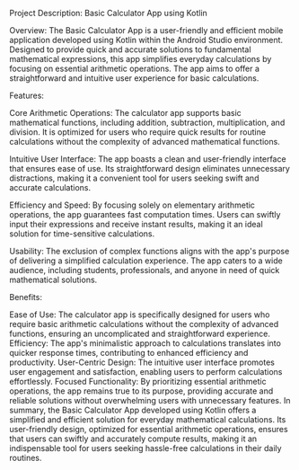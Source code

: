 
Project Description: Basic Calculator App using Kotlin

Overview:
The Basic Calculator App is a user-friendly and efficient mobile application developed using Kotlin within the Android Studio environment. Designed to provide quick and accurate solutions to fundamental mathematical expressions, this app simplifies everyday calculations by focusing on essential arithmetic operations. The app aims to offer a straightforward and intuitive user experience for basic calculations.

Features:

Core Arithmetic Operations: The calculator app supports basic mathematical functions, including addition, subtraction, multiplication, and division. It is optimized for users who require quick results for routine calculations without the complexity of advanced mathematical functions.

Intuitive User Interface: The app boasts a clean and user-friendly interface that ensures ease of use. Its straightforward design eliminates unnecessary distractions, making it a convenient tool for users seeking swift and accurate calculations.

Efficiency and Speed: By focusing solely on elementary arithmetic operations, the app guarantees fast computation times. Users can swiftly input their expressions and receive instant results, making it an ideal solution for time-sensitive calculations.

Usability: The exclusion of complex functions aligns with the app's purpose of delivering a simplified calculation experience. The app caters to a wide audience, including students, professionals, and anyone in need of quick mathematical solutions.

Benefits:

Ease of Use: The calculator app is specifically designed for users who require basic arithmetic calculations without the complexity of advanced functions, ensuring an uncomplicated and straightforward experience.
Efficiency: The app's minimalistic approach to calculations translates into quicker response times, contributing to enhanced efficiency and productivity.
User-Centric Design: The intuitive user interface promotes user engagement and satisfaction, enabling users to perform calculations effortlessly.
Focused Functionality: By prioritizing essential arithmetic operations, the app remains true to its purpose, providing accurate and reliable solutions without overwhelming users with unnecessary features.
In summary, the Basic Calculator App developed using Kotlin offers a simplified and efficient solution for everyday mathematical calculations. Its user-friendly design, optimized for essential arithmetic operations, ensures that users can swiftly and accurately compute results, making it an indispensable tool for users seeking hassle-free calculations in their daily routines.
